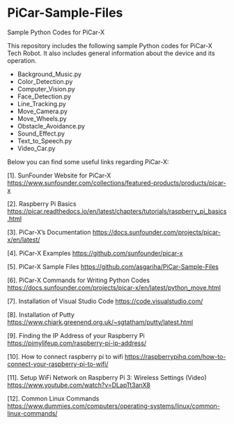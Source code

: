 # PiCar-Sample-Files
Sample Python Codes for PiCar-X 

This repository includes the following sample Python codes for PiCar-X Tech Robot. It also includes general information about the device and its operation.

- Background_Music.py
- Color_Detection.py
- Computer_Vision.py
- Face_Detection.py
- Line_Tracking.py
- Move_Camera.py
- Move_Wheels.py
- Obstacle_Avoidance.py
- Sound_Effect.py
- Text_to_Speech.py
- Video_Car.py


Below you can find some useful links regarding PiCar-X:

[1]. SunFounder Website for PiCar-X
https://www.sunfounder.com/collections/featured-products/products/picar-x

[2]. Raspberry Pi Basics
https://picar.readthedocs.io/en/latest/chapters/tutorials/raspberry_pi_basics.html 

[3]. PiCar-X’s Documentation
https://docs.sunfounder.com/projects/picar-x/en/latest/

[4]. PiCar-X Examples
https://github.com/sunfounder/picar-x

[5]. PiCar-X Sample Files
https://github.com/asgariha/PiCar-Sample-Files

[6]. PiCar-X Commands for Writing Python Codes
https://docs.sunfounder.com/projects/picar-x/en/latest/python_move.html

[7]. Installation of Visual Studio Code
https://code.visualstudio.com/

[8]. Installation of Putty
https://www.chiark.greenend.org.uk/~sgtatham/putty/latest.html

[9]. Finding the IP Address of your Raspberry Pi
https://pimylifeup.com/raspberry-pi-ip-address/

[10]. How to connect raspberry pi to wifi 
https://raspberrypihq.com/how-to-connect-your-raspberry-pi-to-wifi/

[11]. Setup WiFi Network on Raspberry Pi 3: Wireless Settings (Video)
https://www.youtube.com/watch?v=DLapTt3anX8

[12]. Common Linux Commands
https://www.dummies.com/computers/operating-systems/linux/common-linux-commands/
